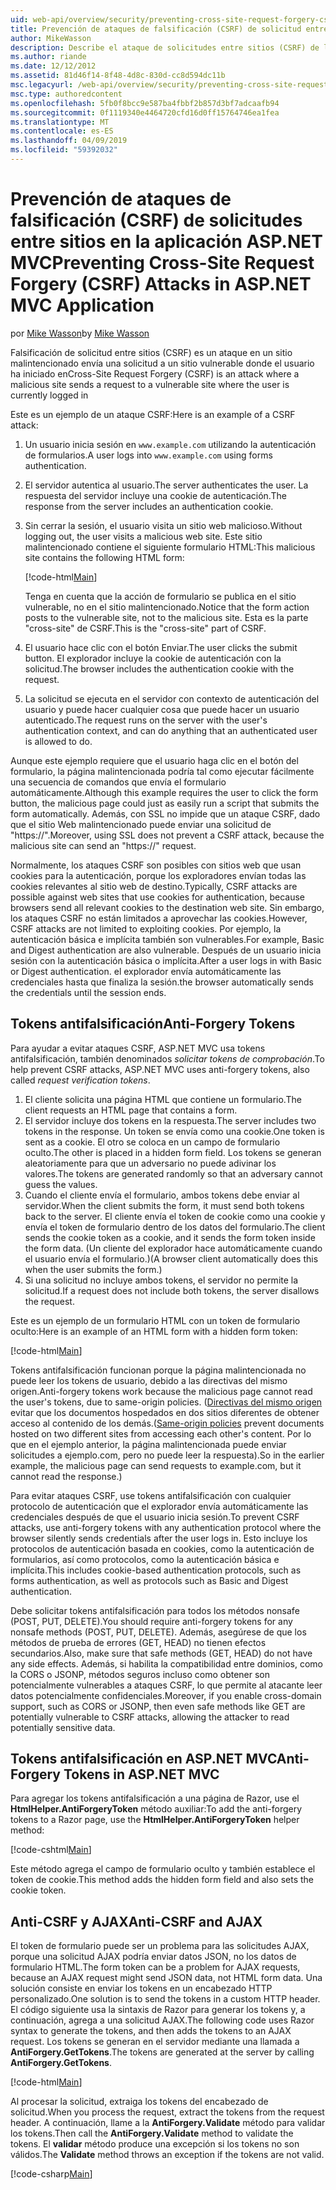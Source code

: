```yaml
---
uid: web-api/overview/security/preventing-cross-site-request-forgery-csrf-attacks
title: Prevención de ataques de falsificación (CSRF) de solicitud entre sitios en ASP.NET MVC
author: MikeWasson
description: Describe el ataque de solicitudes entre sitios (CSRF) de la falsificación y cómo implementar medidas de anti-CSRF en Web de ASP.NET MVC.
ms.author: riande
ms.date: 12/12/2012
ms.assetid: 81d46f14-8f48-4d8c-830d-cc8d594dc11b
msc.legacyurl: /web-api/overview/security/preventing-cross-site-request-forgery-csrf-attacks
msc.type: authoredcontent
ms.openlocfilehash: 5fb0f8bcc9e587ba4fbbf2b857d3bf7adcaafb94
ms.sourcegitcommit: 0f1119340e4464720cfd16d0ff15764746ea1fea
ms.translationtype: MT
ms.contentlocale: es-ES
ms.lasthandoff: 04/09/2019
ms.locfileid: "59392032"
---
```

# <a name="preventing-cross-site-request-forgery-csrf-attacks-in-aspnet-mvc-application"></a><span data-ttu-id="fa4b1-103">Prevención de ataques de falsificación (CSRF) de solicitudes entre sitios en la aplicación ASP.NET MVC</span><span class="sxs-lookup"><span data-stu-id="fa4b1-103">Preventing Cross-Site Request Forgery (CSRF) Attacks in ASP.NET MVC Application</span></span>

<span data-ttu-id="fa4b1-104">por [Mike Wasson](https://github.com/MikeWasson)</span><span class="sxs-lookup"><span data-stu-id="fa4b1-104">by [Mike Wasson](https://github.com/MikeWasson)</span></span>

<span data-ttu-id="fa4b1-105">Falsificación de solicitud entre sitios (CSRF) es un ataque en un sitio malintencionado envía una solicitud a un sitio vulnerable donde el usuario ha iniciado en</span><span class="sxs-lookup"><span data-stu-id="fa4b1-105">Cross-Site Request Forgery (CSRF) is an attack where a malicious site sends a request to a vulnerable site where the user is currently logged in</span></span>

<span data-ttu-id="fa4b1-106">Este es un ejemplo de un ataque CSRF:</span><span class="sxs-lookup"><span data-stu-id="fa4b1-106">Here is an example of a CSRF attack:</span></span>

1. <span data-ttu-id="fa4b1-107">Un usuario inicia sesión en `www.example.com` utilizando la autenticación de formularios.</span><span class="sxs-lookup"><span data-stu-id="fa4b1-107">A user logs into `www.example.com` using forms authentication.</span></span>
2. <span data-ttu-id="fa4b1-108">El servidor autentica al usuario.</span><span class="sxs-lookup"><span data-stu-id="fa4b1-108">The server authenticates the user.</span></span> <span data-ttu-id="fa4b1-109">La respuesta del servidor incluye una cookie de autenticación.</span><span class="sxs-lookup"><span data-stu-id="fa4b1-109">The response from the server includes an authentication cookie.</span></span>
3. <span data-ttu-id="fa4b1-110">Sin cerrar la sesión, el usuario visita un sitio web malicioso.</span><span class="sxs-lookup"><span data-stu-id="fa4b1-110">Without logging out, the user visits a malicious web site.</span></span> <span data-ttu-id="fa4b1-111">Este sitio malintencionado contiene el siguiente formulario HTML:</span><span class="sxs-lookup"><span data-stu-id="fa4b1-111">This malicious site contains the following HTML form:</span></span> 

    [!code-html[Main](preventing-cross-site-request-forgery-csrf-attacks/samples/sample1.html)]

    <span data-ttu-id="fa4b1-112">Tenga en cuenta que la acción de formulario se publica en el sitio vulnerable, no en el sitio malintencionado.</span><span class="sxs-lookup"><span data-stu-id="fa4b1-112">Notice that the form action posts to the vulnerable site, not to the malicious site.</span></span> <span data-ttu-id="fa4b1-113">Esta es la parte "cross-site" de CSRF.</span><span class="sxs-lookup"><span data-stu-id="fa4b1-113">This is the "cross-site" part of CSRF.</span></span>
4. <span data-ttu-id="fa4b1-114">El usuario hace clic con el botón Enviar.</span><span class="sxs-lookup"><span data-stu-id="fa4b1-114">The user clicks the submit button.</span></span> <span data-ttu-id="fa4b1-115">El explorador incluye la cookie de autenticación con la solicitud.</span><span class="sxs-lookup"><span data-stu-id="fa4b1-115">The browser includes the authentication cookie with the request.</span></span>
5. <span data-ttu-id="fa4b1-116">La solicitud se ejecuta en el servidor con contexto de autenticación del usuario y puede hacer cualquier cosa que puede hacer un usuario autenticado.</span><span class="sxs-lookup"><span data-stu-id="fa4b1-116">The request runs on the server with the user's authentication context, and can do anything that an authenticated user is allowed to do.</span></span>

<span data-ttu-id="fa4b1-117">Aunque este ejemplo requiere que el usuario haga clic en el botón del formulario, la página malintencionada podría tal como ejecutar fácilmente una secuencia de comandos que envía el formulario automáticamente.</span><span class="sxs-lookup"><span data-stu-id="fa4b1-117">Although this example requires the user to click the form button, the malicious page could just as easily run a script that submits the form automatically.</span></span> <span data-ttu-id="fa4b1-118">Además, con SSL no impide que un ataque CSRF, dado que el sitio Web malintencionado puede enviar una solicitud de "https://".</span><span class="sxs-lookup"><span data-stu-id="fa4b1-118">Moreover, using SSL does not prevent a CSRF attack, because the malicious site can send an "https://" request.</span></span>

<span data-ttu-id="fa4b1-119">Normalmente, los ataques CSRF son posibles con sitios web que usan cookies para la autenticación, porque los exploradores envían todas las cookies relevantes al sitio web de destino.</span><span class="sxs-lookup"><span data-stu-id="fa4b1-119">Typically, CSRF attacks are possible against web sites that use cookies for authentication, because browsers send all relevant cookies to the destination web site.</span></span> <span data-ttu-id="fa4b1-120">Sin embargo, los ataques CSRF no están limitados a aprovechar las cookies.</span><span class="sxs-lookup"><span data-stu-id="fa4b1-120">However, CSRF attacks are not limited to exploiting cookies.</span></span> <span data-ttu-id="fa4b1-121">Por ejemplo, la autenticación básica e implícita también son vulnerables.</span><span class="sxs-lookup"><span data-stu-id="fa4b1-121">For example, Basic and Digest authentication are also vulnerable.</span></span> <span data-ttu-id="fa4b1-122">Después de un usuario inicia sesión con la autenticación básica o implícita.</span><span class="sxs-lookup"><span data-stu-id="fa4b1-122">After a user logs in with Basic or Digest authentication.</span></span> <span data-ttu-id="fa4b1-123">el explorador envía automáticamente las credenciales hasta que finaliza la sesión.</span><span class="sxs-lookup"><span data-stu-id="fa4b1-123">the browser automatically sends the credentials until the session ends.</span></span>

## <a name="anti-forgery-tokens"></a><span data-ttu-id="fa4b1-124">Tokens antifalsificación</span><span class="sxs-lookup"><span data-stu-id="fa4b1-124">Anti-Forgery Tokens</span></span>

<span data-ttu-id="fa4b1-125">Para ayudar a evitar ataques CSRF, ASP.NET MVC usa tokens antifalsificación, también denominados *solicitar tokens de comprobación*.</span><span class="sxs-lookup"><span data-stu-id="fa4b1-125">To help prevent CSRF attacks, ASP.NET MVC uses anti-forgery tokens, also called *request verification tokens*.</span></span>

1. <span data-ttu-id="fa4b1-126">El cliente solicita una página HTML que contiene un formulario.</span><span class="sxs-lookup"><span data-stu-id="fa4b1-126">The client requests an HTML page that contains a form.</span></span>
2. <span data-ttu-id="fa4b1-127">El servidor incluye dos tokens en la respuesta.</span><span class="sxs-lookup"><span data-stu-id="fa4b1-127">The server includes two tokens in the response.</span></span> <span data-ttu-id="fa4b1-128">Un token se envía como una cookie.</span><span class="sxs-lookup"><span data-stu-id="fa4b1-128">One token is sent as a cookie.</span></span> <span data-ttu-id="fa4b1-129">El otro se coloca en un campo de formulario oculto.</span><span class="sxs-lookup"><span data-stu-id="fa4b1-129">The other is placed in a hidden form field.</span></span> <span data-ttu-id="fa4b1-130">Los tokens se generan aleatoriamente para que un adversario no puede adivinar los valores.</span><span class="sxs-lookup"><span data-stu-id="fa4b1-130">The tokens are generated randomly so that an adversary cannot guess the values.</span></span>
3. <span data-ttu-id="fa4b1-131">Cuando el cliente envía el formulario, ambos tokens debe enviar al servidor.</span><span class="sxs-lookup"><span data-stu-id="fa4b1-131">When the client submits the form, it must send both tokens back to the server.</span></span> <span data-ttu-id="fa4b1-132">El cliente envía el token de cookie como una cookie y envía el token de formulario dentro de los datos del formulario.</span><span class="sxs-lookup"><span data-stu-id="fa4b1-132">The client sends the cookie token as a cookie, and it sends the form token inside the form data.</span></span> <span data-ttu-id="fa4b1-133">(Un cliente del explorador hace automáticamente cuando el usuario envía el formulario.)</span><span class="sxs-lookup"><span data-stu-id="fa4b1-133">(A browser client automatically does this when the user submits the form.)</span></span>
4. <span data-ttu-id="fa4b1-134">Si una solicitud no incluye ambos tokens, el servidor no permite la solicitud.</span><span class="sxs-lookup"><span data-stu-id="fa4b1-134">If a request does not include both tokens, the server disallows the request.</span></span>

<span data-ttu-id="fa4b1-135">Este es un ejemplo de un formulario HTML con un token de formulario oculto:</span><span class="sxs-lookup"><span data-stu-id="fa4b1-135">Here is an example of an HTML form with a hidden form token:</span></span>

[!code-html[Main](preventing-cross-site-request-forgery-csrf-attacks/samples/sample2.html)]

<span data-ttu-id="fa4b1-136">Tokens antifalsificación funcionan porque la página malintencionada no puede leer los tokens de usuario, debido a las directivas del mismo origen.</span><span class="sxs-lookup"><span data-stu-id="fa4b1-136">Anti-forgery tokens work because the malicious page cannot read the user's tokens, due to same-origin policies.</span></span> <span data-ttu-id="fa4b1-137">([Directivas del mismo origen](http://www.w3.org/Security/wiki/Same_Origin_Policy) evitar que los documentos hospedados en dos sitios diferentes de obtener acceso al contenido de los demás.</span><span class="sxs-lookup"><span data-stu-id="fa4b1-137">([Same-origin policies](http://www.w3.org/Security/wiki/Same_Origin_Policy) prevent documents hosted on two different sites from accessing each other's content.</span></span> <span data-ttu-id="fa4b1-138">Por lo que en el ejemplo anterior, la página malintencionada puede enviar solicitudes a ejemplo.com, pero no puede leer la respuesta).</span><span class="sxs-lookup"><span data-stu-id="fa4b1-138">So in the earlier example, the malicious page can send requests to example.com, but it cannot read the response.)</span></span>

<span data-ttu-id="fa4b1-139">Para evitar ataques CSRF, use tokens antifalsificación con cualquier protocolo de autenticación que el explorador envía automáticamente las credenciales después de que el usuario inicia sesión.</span><span class="sxs-lookup"><span data-stu-id="fa4b1-139">To prevent CSRF attacks, use anti-forgery tokens with any authentication protocol where the browser silently sends credentials after the user logs in.</span></span> <span data-ttu-id="fa4b1-140">Esto incluye los protocolos de autenticación basada en cookies, como la autenticación de formularios, así como protocolos, como la autenticación básica e implícita.</span><span class="sxs-lookup"><span data-stu-id="fa4b1-140">This includes cookie-based authentication protocols, such as forms authentication, as well as protocols such as Basic and Digest authentication.</span></span>

<span data-ttu-id="fa4b1-141">Debe solicitar tokens antifalsificación para todos los métodos nonsafe (POST, PUT, DELETE).</span><span class="sxs-lookup"><span data-stu-id="fa4b1-141">You should require anti-forgery tokens for any nonsafe methods (POST, PUT, DELETE).</span></span> <span data-ttu-id="fa4b1-142">Además, asegúrese de que los métodos de prueba de errores (GET, HEAD) no tienen efectos secundarios.</span><span class="sxs-lookup"><span data-stu-id="fa4b1-142">Also, make sure that safe methods (GET, HEAD) do not have any side effects.</span></span> <span data-ttu-id="fa4b1-143">Además, si habilita la compatibilidad entre dominios, como la CORS o JSONP, métodos seguros incluso como obtener son potencialmente vulnerables a ataques CSRF, lo que permite al atacante leer datos potencialmente confidenciales.</span><span class="sxs-lookup"><span data-stu-id="fa4b1-143">Moreover, if you enable cross-domain support, such as CORS or JSONP, then even safe methods like GET are potentially vulnerable to CSRF attacks, allowing the attacker to read potentially sensitive data.</span></span>

## <a name="anti-forgery-tokens-in-aspnet-mvc"></a><span data-ttu-id="fa4b1-144">Tokens antifalsificación en ASP.NET MVC</span><span class="sxs-lookup"><span data-stu-id="fa4b1-144">Anti-Forgery Tokens in ASP.NET MVC</span></span>

<span data-ttu-id="fa4b1-145">Para agregar los tokens antifalsificación a una página de Razor, use el **HtmlHelper.AntiForgeryToken** método auxiliar:</span><span class="sxs-lookup"><span data-stu-id="fa4b1-145">To add the anti-forgery tokens to a Razor page, use the **HtmlHelper.AntiForgeryToken** helper method:</span></span>

[!code-cshtml[Main](preventing-cross-site-request-forgery-csrf-attacks/samples/sample3.cshtml)]

<span data-ttu-id="fa4b1-146">Este método agrega el campo de formulario oculto y también establece el token de cookie.</span><span class="sxs-lookup"><span data-stu-id="fa4b1-146">This method adds the hidden form field and also sets the cookie token.</span></span>

## <a name="anti-csrf-and-ajax"></a><span data-ttu-id="fa4b1-147">Anti-CSRF y AJAX</span><span class="sxs-lookup"><span data-stu-id="fa4b1-147">Anti-CSRF and AJAX</span></span>

<span data-ttu-id="fa4b1-148">El token de formulario puede ser un problema para las solicitudes AJAX, porque una solicitud AJAX podría enviar datos JSON, no los datos de formulario HTML.</span><span class="sxs-lookup"><span data-stu-id="fa4b1-148">The form token can be a problem for AJAX requests, because an AJAX request might send JSON data, not HTML form data.</span></span> <span data-ttu-id="fa4b1-149">Una solución consiste en enviar los tokens en un encabezado HTTP personalizado.</span><span class="sxs-lookup"><span data-stu-id="fa4b1-149">One solution is to send the tokens in a custom HTTP header.</span></span> <span data-ttu-id="fa4b1-150">El código siguiente usa la sintaxis de Razor para generar los tokens y, a continuación, agrega a una solicitud AJAX.</span><span class="sxs-lookup"><span data-stu-id="fa4b1-150">The following code uses Razor syntax to generate the tokens, and then adds the tokens to an AJAX request.</span></span> <span data-ttu-id="fa4b1-151">Los tokens se generan en el servidor mediante una llamada a **AntiForgery.GetTokens**.</span><span class="sxs-lookup"><span data-stu-id="fa4b1-151">The tokens are generated at the server by calling **AntiForgery.GetTokens**.</span></span>

[!code-html[Main](preventing-cross-site-request-forgery-csrf-attacks/samples/sample4.html)]

<span data-ttu-id="fa4b1-152">Al procesar la solicitud, extraiga los tokens del encabezado de solicitud.</span><span class="sxs-lookup"><span data-stu-id="fa4b1-152">When you process the request, extract the tokens from the request header.</span></span> <span data-ttu-id="fa4b1-153">A continuación, llame a la **AntiForgery.Validate** método para validar los tokens.</span><span class="sxs-lookup"><span data-stu-id="fa4b1-153">Then call the **AntiForgery.Validate** method to validate the tokens.</span></span> <span data-ttu-id="fa4b1-154">El **validar** método produce una excepción si los tokens no son válidos.</span><span class="sxs-lookup"><span data-stu-id="fa4b1-154">The **Validate** method throws an exception if the tokens are not valid.</span></span>

[!code-csharp[Main](preventing-cross-site-request-forgery-csrf-attacks/samples/sample5.cs)]
